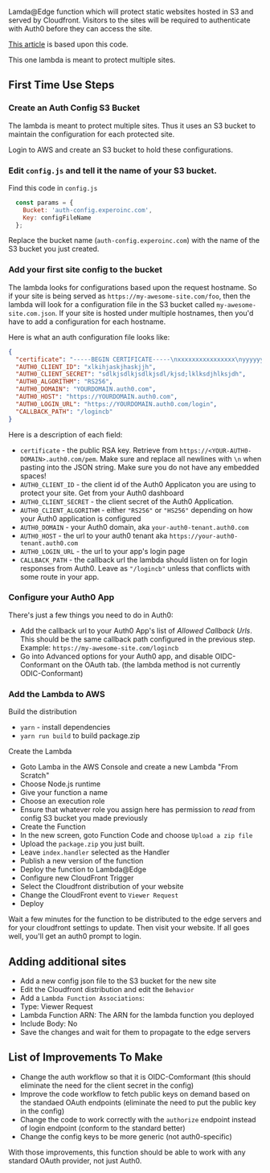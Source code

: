 Lamda@Edge function which will protect static websites hosted in S3 and served by Cloudfront.  Visitors to the sites
will be required to authenticate with Auth0 before they can access the site.

[This article](https://www.experoinc.com/post/serverless-authentication) is based upon this code.

This one lambda is meant to protect multiple sites.

## First Time Use Steps

### Create an Auth Config S3 Bucket

The lambda is meant to protect multiple sites.  Thus it uses an S3 bucket to maintain the configuration for each
protected site.

Login to AWS and create an S3 bucket to hold these configurations.

### Edit `config.js` and tell it the name of your S3 bucket.

Find this code in `config.js`

```javascript
  const params = {
    Bucket: 'auth-config.experoinc.com',
    Key: configFileName
  };
```

Replace the bucket name (`auth-config.experoinc.com`) with the name of the S3 bucket you just created.

### Add your first site config to the bucket

The lambda looks for configurations based upon the request hostname.  So if your site is being served as
`https://my-awesome-site.com/foo`, then the lambda will look for a configuration file in the S3 bucket
called `my-awesome-site.com.json`.  If your site is hosted under multiple hostnames, then you'd have to add
a configuration for each hostname.

Here is what an auth configuration file looks like:

```json
{
  "certificate": "-----BEGIN CERTIFICATE-----\nxxxxxxxxxxxxxxxx\nyyyyyyyyyyyyyyy\nxxxxxxxxx\nyyyyyyyyyyyy\nxxxxxxx\nyyyyyy\nxxxxxx\nyyyyyyy\nxxxxxx\nyyyyyy8kTow==\n-----END CERTIFICATE-----",
  "AUTH0_CLIENT_ID": "xlkihjaskjhaskjjh",
  "AUTH0_CLIENT_SECRET": "sdlkjsdlkjsdlkjsdl/kjsd;lklksdjhlksjdh",
  "AUTH0_ALGORITHM": "RS256",
  "AUTH0_DOMAIN": "YOURDOMAIN.auth0.com",
  "AUTH0_HOST": "https://YOURDOMAIN.auth0.com",
  "AUTH0_LOGIN_URL": "https://YOURDOMAIN.auth0.com/login",
  "CALLBACK_PATH": "/logincb"
}
```

Here is a description of each field:

* `certificate` - the public RSA key.  Retrieve from `https://<YOUR-AUTH0-DOMAIN>.auth0.com/pem`.  Make sure and replace all newlines with `\n` when pasting into the JSON string.  Make sure you do not have any embedded spaces!
* `AUTH0_CLIENT_ID` - the client id of the Auth0 Applicaton you are using to protect your site.  Get from your Auth0 dashboard
* `AUTH0_CLIENT_SECRET` - the client secret of the Auth0 Application.
* `AUTH0_CLIENT_ALGORITHM` - either `"RS256"` or `"HS256"` depending on how your Auth0 application is configured
* `AUTH0_DOMAIN` - your Auth0 domain, aka `your-auth0-tenant.auth0.com`
* `AUTH0_HOST` - the url to your auth0 tenant aka `https://your-auth0-tenant.auth0.com`
* `AUTH0_LOGIN_URL` - the url to your app's login page
* `CALLBACK_PATH` - the callback url the lambda should listen on for login responses from Auth0.  Leave as `"/logincb"` unless that conflicts with some route in your app.

### Configure your Auth0 App

There's just a few things you need to do in Auth0:

* Add the callback url to your Auth0 App's list of *Allowed Callback Urls*.  This should be the same callback path configured in the previous step.  Example: `https://my-awesome-site.com/logincb`
* Go into Advanced options for your Auth0 app, and disable OIDC-Conformant on the OAuth tab.  (the lambda method is not currently ODIC-Conformant)


### Add the Lambda to AWS

Build the distribution
* `yarn` - install dependencies
* `yarn run build` to build package.zip

Create the Lambda

* Goto Lamba in the AWS Console and create a new Lambda "From Scratch"
* Choose Node.js runtime
* Give your function a name
* Choose an execution role
* Ensure that whatever role you assign here has permission to *read* from config S3 bucket you made previously
* Create the Function
* In the new screen, goto Function Code and choose `Upload a zip file`
* Upload the `package.zip` you just built.
* Leave `index.handler` selected as the Handler
* Publish a new version of the function
* Deploy the function to Lambda@Edge
* Configure new CloudFront Trigger
* Select the Cloudfront distribution of your website
* Change the CloudFront event to `Viewer Request`
* Deploy

Wait a few minutes for the function to be distributed to the edge servers and for your cloudfront settings to update.  Then visit your website.  If all goes well, you'll get an auth0 prompt to login.

## Adding additional sites

* Add a new config json file to the S3 bucket for the new site
* Edit the Cloudfront distribution and edit the `Behavior`
* Add a `Lambda Function Associations`:
* Type: Viewer Request
* Lambda Function ARN: The ARN for the lambda function you deployed
* Include Body: No
* Save the changes and wait for them to propagate to the edge servers


## List of Improvements To Make

* Change the auth workflow so that it is OIDC-Comformant (this should eliminate the need for the client secret in the config)
* Improve the code workflow to fetch public keys on demand based on the standaed OAuth endpoints (eliminate the need to put the public key in the config)
* Change the code to work correctly with the `authorize` endpoint instead of login endpoint (conform to the standard better)
* Change the config keys to be more generic (not auth0-specific)

With those improvements, this function should be able to work with any standard OAuth provider, not just Auth0.
